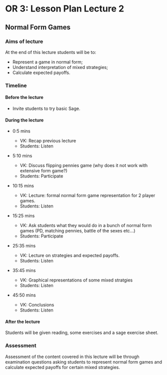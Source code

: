 # OR 3: Lesson Plan Lecture 2
## Normal Form Games

### Aims of lecture

At the end of this lecture students will be to:

- Represent a game in normal form;
- Understand interpretation of mixed strategies;
- Calculate expected payoffs.

### Timeline

#### Before the lecture

- Invite students to try basic Sage.

#### During the lecture

- 0:5 mins

    - VK: Recap previous lecture
    - Students: Listen

- 5:10 mins

    - VK: Discuss flipping pennies game (why does it not work with extensive form game?)
    - Students: Participate

- 10:15 mins

    - VK: Lecture: formal normal form game representation for 2 player games.
    - Students: Listen 

- 15:25 mins

    - VK: Ask students what they would do in a bunch of normal form games (PD, matching pennies, battle of the sexes etc...)
    - Students: Participate

- 25:35 mins

    - VK: Lecture on strategies and expected payoffs.
    - Students: Listen

- 35:45 mins

    - VK: Graphical representations of some mixed stratgies 
    - Students: Listen

- 45:50 mins

    - VK: Conclusions
    - Students: Listen

#### After the lecture

Students will be given reading, some exercises and a sage exercise sheet.

### Assessment

Assessment of the content covered in this lecture will be through examination questions asking students to represent normal form games and calculate expected payoffs for certain mixed strategies.
